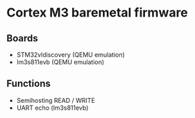 # Cortex M3 baremetal firmware

## Boards
- STM32vldiscovery (QEMU emulation)
- lm3s811evb (QEMU emulation)

## Functions
- Semihosting READ / WRITE
- UART echo (lm3s811evb)
